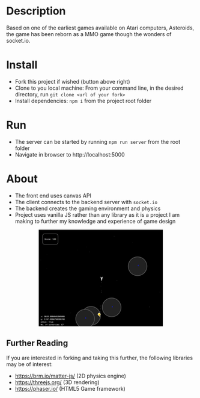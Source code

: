 # Description

Based on one of the earliest games available on Atari computers, Asteroids, the game has been reborn as a MMO game though the wonders of socket.io.

# Install

- Fork this project if wished (button above right)
- Clone to you local machine: From your command line, in the desired directory, run `git clone <url of your fork>`
- Install dependencies: `npm i` from the project root folder

# Run

- The server can be started by running `npm run server` from the root folder
- Navigate in browser to http://localhost:5000

# About

- The front end uses canvas API
- The client connects to the backend server with `socket.io`
- The backend creates the gaming environment and physics
- Project uses vanilla JS rather than any library as it is a project I am making to further my knowledge and experience of game design

<p align="center">
  <img src="./screenshots/screenshot.png" alt="Starfleet screenshot" />
</p>

## Further Reading

If you are interested in forking and taking this further, the following libraries may be of interest:

- https://brm.io/matter-js/ (2D physics engine)
- https://threejs.org/ (3D rendering)
- https://phaser.io/ (HTML5 Game framework)
